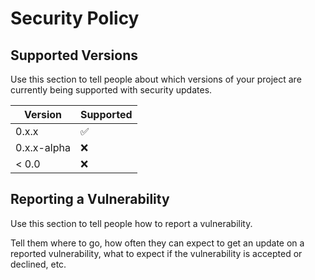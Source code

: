 # Security Policy

## Supported Versions

Use this section to tell people about which versions of your project are
currently being supported with security updates.

| Version     | Supported          |
|-------------| ------------------ |
| 0.x.x       | :white_check_mark: |
| 0.x.x-alpha | :x:                |
| < 0.0       | :x:                |

## Reporting a Vulnerability

Use this section to tell people how to report a vulnerability.

Tell them where to go, how often they can expect to get an update on a
reported vulnerability, what to expect if the vulnerability is accepted or
declined, etc.
